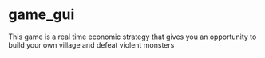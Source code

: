 # game_gui
This game is a real time economic strategy that gives you an opportunity to build your own village and defeat violent monsters
